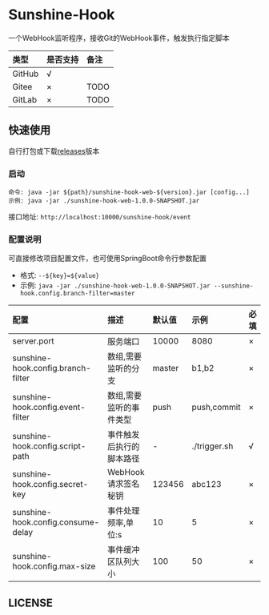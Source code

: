 # Sunshine-Hook
一个WebHook监听程序，接收Git的WebHook事件，触发执行指定脚本

|类型|是否支持|备注|
|:----|:----|:----|
|GitHub|√||
|Gitee|×|TODO|
|GitLab|×|TODO|

## 快速使用
自行打包或下载[releases](https://github.com/DongyangHu/sunshine-hook/releases)版本
### 启动
```shell script
命令: java -jar ${path}/sunshine-hook-web-${version}.jar [config...]
示例: java -jar ./sunshine-hook-web-1.0.0-SNAPSHOT.jar
```
接口地址: `http://localhost:10000/sunshine-hook/event`

### 配置说明
可直接修改项目配置文件，也可使用SpringBoot命令行参数配置
- 格式: `--${key}=${value}`
- 示例: `java -jar ./sunshine-hook-web-1.0.0-SNAPSHOT.jar --sunshine-hook.config.branch-filter=master`

|配置|描述|默认值|示例|必填|
|:----|:----|:----|:----|:----|
|server.port|服务端口|10000|8080|×|
|sunshine-hook.config.branch-filter|数组,需要监听的分支|master|b1,b2|×|
|sunshine-hook.config.event-filter|数组,需要监听的事件类型|push|push,commit|×|
|sunshine-hook.config.script-path|事件触发后执行的脚本路径|-|./trigger.sh|√|
|sunshine-hook.config.secret-key|WebHook请求签名秘钥|123456|abc123|×|
|sunshine-hook.config.consume-delay|事件处理频率,单位:s|10|5|×|
|sunshine-hook.config.max-size|事件缓冲区队列大小|100|50|×|

## LICENSE
